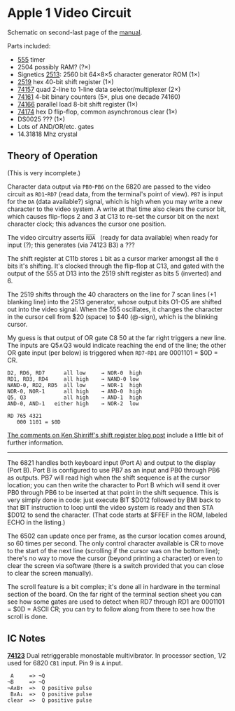 Apple 1 Video Circuit
=====================

Schematic on second-last page of the [manual][a1man].

Parts included:
- [555] timer
- 2504 possibly RAM? (?×)
- Signetics [2513]: 2560 bit 64×8×5 character generator ROM (1×)
- [2519] hex 40-bit shift register (1×)
- [74157] quad 2-line to 1-line data selector/multiplexer (2×)
- [74161] 4-bit binary counters (5×, plus one decade 74160)
- [74166] parallel load 8-bit shift register (1×)
- [74174] hex D flip-flop, common asynchronous clear (1×)
- DS0025 ??? (1×)
- Lots of AND/OR/etc. gates
- 14.31818 Mhz crystal


Theory of Operation
-------------------

(This is very incomplete.)

Character data output via `PB0`-`PB6` on the 6820 are passed to the video
circuit as `RD1`-`RD7` (read data, from the terminal's point of view).
`PB7` is input for the `DA` (data available?) signal, which is high when
you may write a new character to the video system. A write at that time
also clears the cursor bit, which causes flip-flops 2 and 3 at C13 to
re-set the cursor bit on the next character clock; this advances the cursor
one position.

The video circuitry asserts `R̅D̅A̅ ` (ready for data available) when ready
for input (?); this generates (via 74123 B3) a ???

The shift register at C11b stores `1` bit as a cursor marker amongst all
the `0` bits it's shifting. It's clocked through the flip-flop at C13, and
gated with the output of the 555 at D13 into the 2519 shift register as
bits 5 (inverted) and 6.

The 2519 shifts through the 40 characters on the line for 7 scan lines (+1
blanking line) into the 2513 generator, whose output bits O1-O5 are shifted
out into the video signal. When the 555 oscillates, it changes the
character in the cursor cell from $20 (space) to $40 (@-sign), which is the
blinking cursor.

My guess is that output of OR gate C8 50 at the far right triggers a
new line. The inputs are Q5∧Q3 would indicate reaching the end of the
line; the other OR gate input (per below) is triggered when
`RD7`-`RD1` are 0001101 = $0D = CR.

    D2, RD6, RD7      all low     → NOR-0  high
    RD1, RD3, RD4     all high    → NAND-0 low
    NAND-0, RD2, RD5  all low     → NOR-1  high
    NOR-0, NOR-1      all high    → AND-0  high
    Q5, Q3            all high    → AND-1  high
    AND-0, AND-1   either high    → NOR-2  low

    RD 765 4321
       000 1101 = $0D

[The comments on Ken Shirriff's shift register blog post][shirriff] include
a little bit of further information.

----------------------------------------------------------------------

The 6821 handles both keyboard input (Port A) and output to the display
(Port B). Port B is configured to use PB7 as an input and PB0 through PB6
as outputs. PB7 will read high when the shift sequence is at the cursor
location; you can then write the character to Port B which will send it
over PB0 through PB6 to be inserted at that point in the shift sequence.
This is very simply done in code: just execute BIT $D012 followed by BMI
back to that BIT instruction to loop until the video system is ready and
then STA $D012 to send the character. (That code starts at $FFEF in the
ROM, labeled ECHO in the listing.)

The 6502 can update once per frame, as the cursor location comes around, so
60 times per second. The only control character available is CR to move to
the start of the next line (scrolling if the cursor was on the bottom
line); there's no way to move the cursor (beyond printing a character) or
even to clear the screen via software (there is a switch provided that you
can close to clear the screen manually).

The scroll feature is a bit complex; it's done all in hardware in the terminal section of the board. On the far right of the terminal section sheet you can see how some gates are used to detect when RD7 through RD1 are 0001101 = $0D = ASCII CR; you can try to follow along from there to see how the scroll is done.


IC Notes
--------

__[74123]__ Dual retriggerable monostable multivibrator.
In processor section, 1/2 used for 6820 `CB1` input. Pin 9 is `A` input.

     A     => ¬Q
    ¬B     => ¬Q
    ¬A∧B↑  =>  Q positive pulse
     B∧A↓  =>  Q positive pulse
    clear  =>  Q positive pulse



<!-------------------------------------------------------------------->
[a1man]: https://www.applefritter.com/files/a1man.pdf

[2513]: https://www.applefritter.com/files/signetics2513.pdf
[2513b]: https://www.datasheetarchive.com/pdf/download.php?id=5065adad5e4757ac90073038091de3931e7380&type=M&term=2513
[2519]: https://www.applefritter.com/files/signetics2519.pdf
[555]: http://www.ti.com/lit/gpn/sn74s175
[74123]: http://www.ti.com/lit/ds/symlink/sn74ls122.pdf
[74157]: http://www.ti.com/lit/gpn/sn74ls157
[74160]: http://www.ti.com/lit/gpn/sn74ls161a
[74161]: http://www.ti.com/lit/gpn/sn74ls161a
[74166]: http://www.ti.com/lit/gpn/sn54ls166a
[74174]: http://www.ti.com/lit/gpn/sn74s175

[shirriff]: https://www.blogger.com/comment.g?blogID=6264947694886887540&postID=6988848721781537170
